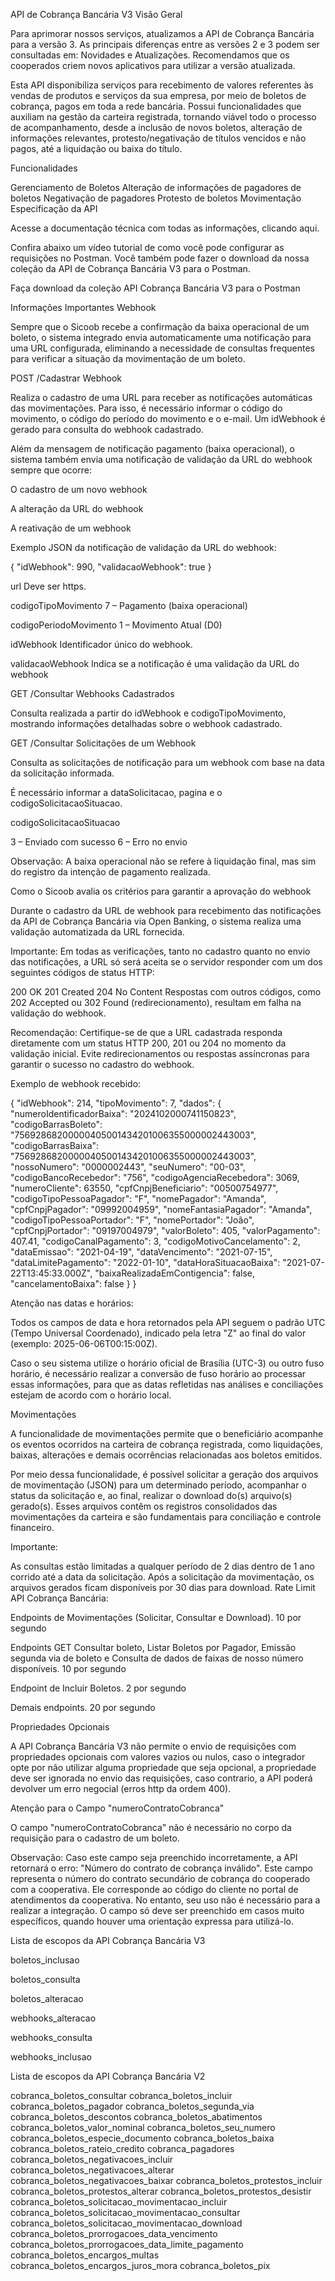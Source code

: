 API de Cobrança Bancária V3
Visão Geral

Para aprimorar nossos serviços, atualizamos a API de Cobrança Bancária para a versão 3. As principais diferenças entre as versões 2 e 3 podem ser consultadas em: Novidades e Atualizações. Recomendamos que os cooperados criem novos aplicativos para utilizar a versão atualizada.

Esta API disponibiliza serviços para recebimento de valores referentes às vendas de produtos e serviços da sua empresa, por meio de boletos de cobrança, pagos em toda a rede bancária. Possui funcionalidades que auxiliam na gestão da carteira registrada, tornando viável todo o processo de acompanhamento, desde a inclusão de novos boletos, alteração de informações relevantes, protesto/negativação de títulos vencidos e não pagos, até a liquidação ou baixa do título.

Funcionalidades

Gerenciamento de Boletos
Alteração de informações de pagadores de boletos
Negativação de pagadores
Protesto de boletos
Movimentação
Especificação da API

Acesse a documentação técnica com todas as informações, clicando aqui.

Confira abaixo um vídeo tutorial de como você pode configurar as requisições no Postman. Você também pode fazer o download da nossa coleção da API de Cobrança Bancária V3 para o Postman.



 Faça download da coleção API Cobrança Bancária V3 para o Postman

Informações Importantes
Webhook

Sempre que o Sicoob recebe a confirmação da baixa operacional de um boleto, o sistema integrado envia automaticamente uma notificação para uma URL configurada, eliminando a necessidade de consultas frequentes para verificar a situação da movimentação de um boleto.

POST /Cadastrar Webhook

Realiza o cadastro de uma URL para receber as notificações automáticas das movimentações. Para isso, é necessário informar o código do movimento, o código do período do movimento e o e-mail. Um idWebhook é gerado para consulta do webhook cadastrado.

Além da mensagem de notificação pagamento (baixa operacional), o sistema também envia uma notificação de validação da URL do webhook sempre que ocorre:

O cadastro de um novo webhook

A alteração da URL do webhook

A reativação de um webhook

Exemplo JSON da notificação de validação da URL do webhook:

{ "idWebhook": 990,
"validacaoWebhook": true }

url
Deve ser https.

codigoTipoMovimento 7 – Pagamento (baixa operacional)

codigoPeriodoMovimento 1 – Movimento Atual (D0)

idWebhook Identificador único do webhook.

validacaoWebhook Indica se a notificação é uma validação da URL do webhook

GET /Consultar Webhooks Cadastrados

Consulta realizada a partir do idWebhook e codigoTipoMovimento, mostrando informações detalhadas sobre o webhook cadastrado.

GET /Consultar Solicitações de um Webhook

Consulta as solicitações de notificação para um webhook com base na data da solicitação informada.

É necessário informar a dataSolicitacao, pagina e o codigoSolicitacaoSituacao.

codigoSolicitacaoSituacao

3 – Enviado com sucesso
6 – Erro no envio

Observação:
A baixa operacional não se refere à liquidação final, mas sim do registro da intenção de pagamento realizada.

Como o Sicoob avalia os critérios para garantir a aprovação do webhook

Durante o cadastro da URL de webhook para recebimento das notificações da API de Cobrança Bancária via Open Banking, o sistema realiza uma validação automatizada da URL fornecida.

Importante:
Em todas as verificações, tanto no cadastro quanto no envio das notificações, a URL só será aceita se o servidor responder com um dos seguintes códigos de status HTTP:

200 OK
201 Created
204 No Content
Respostas com outros códigos, como 202 Accepted ou 302 Found (redirecionamento), resultam em
falha na validação
do webhook.

Recomendação:
Certifique-se de que a URL cadastrada responda diretamente com um status HTTP 200, 201 ou 204 no momento da validação inicial.
Evite redirecionamentos ou respostas assíncronas para garantir o sucesso no cadastro do webhook.

Exemplo de webhook recebido:

{
"idWebhook": 214,
"tipoMovimento": 7,
"dados": {
"numeroIdentificadorBaixa": "2024102000741150823",
"codigoBarrasBoleto": "75692868200000405001434201006355000002443003",
"codigoBarrasBaixa": "75692868200000405001434201006355000002443003",
"nossoNumero": "0000002443",
"seuNumero": "00-03",
"codigoBancoRecebedor": "756",
"codigoAgenciaRecebedora": 3069,
"numeroCliente": 63550,
"cpfCnpjBeneficiario": "00500754977",
"codigoTipoPessoaPagador": "F",
"nomePagador": "Amanda",
"cpfCnpjPagador": "09992004959",
"nomeFantasiaPagador": "Amanda",
"codigoTipoPessoaPortador": "F",
"nomePortador": "João",
"cpfCnpjPortador": "09197004979",
"valorBoleto": 405,
"valorPagamento": 407.41,
"codigoCanalPagamento": 3,
"codigoMotivoCancelamento": 2,
"dataEmissao": "2021-04-19",
"dataVencimento": "2021-07-15",
"dataLimitePagamento": "2022-01-10",
"dataHoraSituacaoBaixa": "2021-07-22T13:45:33.000Z",
"baixaRealizadaEmContigencia": false,
"cancelamentoBaixa": false }
}

Atenção nas datas e horários:

Todos os campos de data e hora retornados pela API seguem o padrão UTC (Tempo Universal Coordenado), indicado pela letra "Z" ao final do valor (exemplo: 2025-06-06T00:15:00Z).

Caso o seu sistema utilize o horário oficial de Brasília (UTC-3) ou outro fuso horário, é necessário realizar a conversão de fuso horário ao processar essas informações, para que as datas refletidas nas análises e conciliações estejam de acordo com o horário local.

Movimentações

A funcionalidade de movimentações permite que o beneficiário acompanhe os eventos ocorridos na carteira de cobrança registrada, como liquidações, baixas, alterações e demais ocorrências relacionadas aos boletos emitidos.

Por meio dessa funcionalidade, é possível solicitar a geração dos arquivos de movimentação (JSON) para um determinado período, acompanhar o status da solicitação e, ao final, realizar o download do(s) arquivo(s) gerado(s). Esses arquivos contêm os registros consolidados das movimentações da carteira e são fundamentais para conciliação e controle financeiro.

Importante:

As consultas estão limitadas a qualquer período de 2 dias dentro de 1 ano corrido até a data da solicitação.
Após a solicitação da movimentação, os arquivos gerados ficam disponíveis por 30 dias para download.
Rate Limit API Cobrança Bancária:

Endpoints de Movimentações (Solicitar, Consultar e Download).
10 por segundo

Endpoints GET Consultar boleto, Listar Boletos por Pagador, Emissão segunda via de boleto e Consulta de dados de faixas de nosso número disponíveis.
10 por segundo

Endpoint de Incluir Boletos.
2 por segundo

Demais endpoints.
20 por segundo

Propriedades Opcionais

A API Cobrança Bancária V3 não permite o envio de requisições com propriedades opcionais com valores vazios ou nulos, caso o integrador opte por não utilizar alguma propriedade que seja opcional, a propriedade deve ser ignorada no envio das requisições, caso contrario, a API poderá devolver um erro negocial (erros http da ordem 400).

Atenção para o Campo "numeroContratoCobranca"

O campo "numeroContratoCobranca" não é necessário no corpo da requisição para o cadastro de um boleto.

Observação:
Caso este campo seja preenchido incorretamente, a API retornará o erro:
"Número do contrato de cobrança inválido".
Este campo representa o número do contrato secundário de cobrança do cooperado com a cooperativa. Ele corresponde ao código do cliente no portal de atendimentos da cooperativa. No entanto, seu uso não é necessário para a realizar a integração. O campo só deve ser preenchido em casos muito específicos, quando houver uma orientação expressa para utilizá-lo.

Lista de escopos da API Cobrança Bancária V3

boletos_inclusao

boletos_consulta

boletos_alteracao

webhooks_alteracao

webhooks_consulta

webhooks_inclusao

Lista de escopos da API Cobrança Bancária V2

cobranca_boletos_consultar cobranca_boletos_incluir cobranca_boletos_pagador cobranca_boletos_segunda_via cobranca_boletos_descontos cobranca_boletos_abatimentos cobranca_boletos_valor_nominal cobranca_boletos_seu_numero cobranca_boletos_especie_documento cobranca_boletos_baixa cobranca_boletos_rateio_credito cobranca_pagadores cobranca_boletos_negativacoes_incluir cobranca_boletos_negativacoes_alterar cobranca_boletos_negativacoes_baixar cobranca_boletos_protestos_incluir cobranca_boletos_protestos_alterar cobranca_boletos_protestos_desistir cobranca_boletos_solicitacao_movimentacao_incluir cobranca_boletos_solicitacao_movimentacao_consultar cobranca_boletos_solicitacao_movimentacao_download cobranca_boletos_prorrogacoes_data_vencimento cobranca_boletos_prorrogacoes_data_limite_pagamento cobranca_boletos_encargos_multas cobranca_boletos_encargos_juros_mora cobranca_boletos_pix